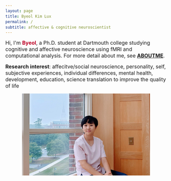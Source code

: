 ```yaml
---
layout: page
title: Byeol Kim Lux
permalink: /
subtitle: affective & cognitive neuroscientist
---
```



<span style="font-size: 1rem !important;"> Hi, I'm </span><b><span style="font-size:1rem !important; color: #BD0026;">Byeol</span></b><span style="font-size: 1rem !important;">, a Ph.D. student at Dartmouth college studying cognitive and affective neuroscience using fMRI and computational analysis.
For more detail about me, see <a href="/aboutme"><b>ABOUTME</b></a>.

<span style="font-size: 1rem !important;"><b>Research interest</b>: affecitve/social neuroscience, personality, self, subjective experiences, individual differences, mental health, development, education, science translation to improve the quality of life</span>  


<center><img src="/assets/img/20220825_071932.jpg" width="400" align="center" /></center>
<!-- <center><img src="/assets/img/byeollogo.png" width="400" align="center" /></center> -->